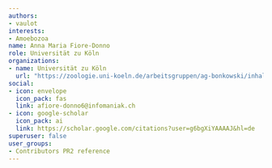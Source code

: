 ```yaml
---
authors:
- vaulot
interests:
- Amoebozoa
name: Anna Maria Fiore-Donno
role: Universität zu Köln
organizations:
- name: Universität zu Köln
  url: "https://zoologie.uni-koeln.de/arbeitsgruppen/ag-bonkowski/inhalt/mitarbeiterinnen/dr-anna-maria-fiore-donno"
social:
- icon: envelope
  icon_pack: fas
  link: afiore-donno6@infomaniak.ch
- icon: google-scholar
  icon_pack: ai
  link: https://scholar.google.com/citations?user=g6bgXiYAAAAJ&hl=de
superuser: false
user_groups:
- Contributors PR2 reference
---
```

